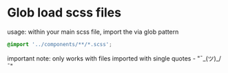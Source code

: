# Glob load scss files

usage:
within your main scss file, import the via glob pattern

```scss
@import '../components/**/*.scss';
```

important note:
only works with files imported with single quotes - "¯\_(ツ)\_/¯"
